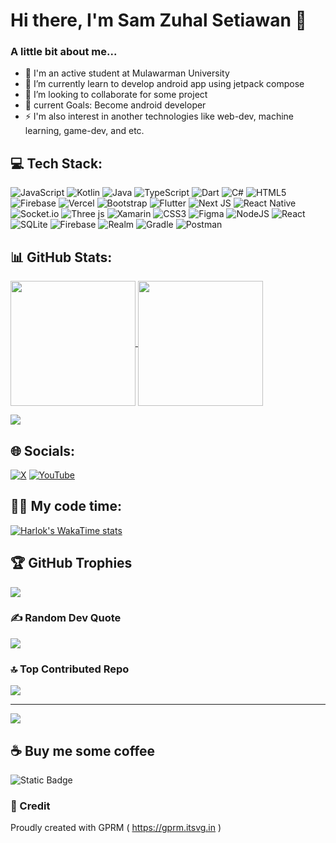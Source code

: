 # Hi there, I'm Sam Zuhal Setiawan 👋

### A little bit about me...

- 🔭 I'm an active student at Mulawarman University
- 🌱 I’m currently learn to develop android app using jetpack compose
- 👯 I’m looking to collaborate for some project
- 🥅 current Goals: Become android developer
- ⚡  I'm also interest in another technologies like web-dev, machine learning, game-dev, and etc.

## 💻 Tech Stack:
![JavaScript](https://img.shields.io/badge/javascript-%23323330.svg?style=for-the-badge&logo=javascript&logoColor=%23F7DF1E) ![Kotlin](https://img.shields.io/badge/kotlin-%237F52FF.svg?style=for-the-badge&logo=kotlin&logoColor=white) ![Java](https://img.shields.io/badge/java-%23ED8B00.svg?style=for-the-badge&logo=openjdk&logoColor=white) ![TypeScript](https://img.shields.io/badge/typescript-%23007ACC.svg?style=for-the-badge&logo=typescript&logoColor=white) ![Dart](https://img.shields.io/badge/dart-%230175C2.svg?style=for-the-badge&logo=dart&logoColor=white) ![C#](https://img.shields.io/badge/c%23-%23239120.svg?style=for-the-badge&logo=csharp&logoColor=white) ![HTML5](https://img.shields.io/badge/html5-%23E34F26.svg?style=for-the-badge&logo=html5&logoColor=white) ![Firebase](https://img.shields.io/badge/firebase-%23039BE5.svg?style=for-the-badge&logo=firebase) ![Vercel](https://img.shields.io/badge/vercel-%23000000.svg?style=for-the-badge&logo=vercel&logoColor=white) ![Bootstrap](https://img.shields.io/badge/bootstrap-%238511FA.svg?style=for-the-badge&logo=bootstrap&logoColor=white) ![Flutter](https://img.shields.io/badge/Flutter-%2302569B.svg?style=for-the-badge&logo=Flutter&logoColor=white) ![Next JS](https://img.shields.io/badge/Next-black?style=for-the-badge&logo=next.js&logoColor=white) ![React Native](https://img.shields.io/badge/react_native-%2320232a.svg?style=for-the-badge&logo=react&logoColor=%2361DAFB) ![Socket.io](https://img.shields.io/badge/Socket.io-black?style=for-the-badge&logo=socket.io&badgeColor=010101) ![Three js](https://img.shields.io/badge/threejs-black?style=for-the-badge&logo=three.js&logoColor=white) ![Xamarin](https://img.shields.io/badge/Xamarin-3199DC?style=for-the-badge&logo=xamarin&logoColor=white) ![CSS3](https://img.shields.io/badge/css3-%231572B6.svg?style=for-the-badge&logo=css3&logoColor=white) ![Figma](https://img.shields.io/badge/figma-%23F24E1E.svg?style=for-the-badge&logo=figma&logoColor=white) ![NodeJS](https://img.shields.io/badge/node.js-6DA55F?style=for-the-badge&logo=node.js&logoColor=white) ![React](https://img.shields.io/badge/react-%2320232a.svg?style=for-the-badge&logo=react&logoColor=%2361DAFB) ![SQLite](https://img.shields.io/badge/sqlite-%2307405e.svg?style=for-the-badge&logo=sqlite&logoColor=white) ![Firebase](https://img.shields.io/badge/firebase-a08021?style=for-the-badge&logo=firebase&logoColor=ffcd34) ![Realm](https://img.shields.io/badge/Realm-39477F?style=for-the-badge&logo=realm&logoColor=white) ![Gradle](https://img.shields.io/badge/Gradle-02303A.svg?style=for-the-badge&logo=Gradle&logoColor=white) ![Postman](https://img.shields.io/badge/Postman-FF6C37?style=for-the-badge&logo=postman&logoColor=white)

## 📊 GitHub Stats:
<a href="https://github.com/anuraghazra/github-readme-stats">
  <img height=200 align="center" src="https://github-readme-stats.vercel.app/api?username=samzuhalsetiawan&theme=algolia&show_icons=true&hide_border=true" />
</a>
<a href="https://github.com/anuraghazra/convoychat">
  <img height=200 align="center" src="https://github-readme-stats.vercel.app/api/top-langs?username=samzuhalsetiawan&theme=algolia&show_icons=true&size_weight=0.5&count_weight=0.5&exclude_repo=jejak-pembelajaran-ku&hide_border=true&layout=compact&langs_count=8&card_width=320" />
</a>

![](https://github-readme-streak-stats.herokuapp.com/?user=samzuhalsetiawan&theme=algolia&hide_border=true)<br/>


## 🌐 Socials:
[![X](https://img.shields.io/badge/X-black.svg?logo=X&logoColor=white)](https://x.com/@samzuhal) [![YouTube](https://img.shields.io/badge/YouTube-%23FF0000.svg?logo=YouTube&logoColor=white)](https://youtube.com/@@samzuhalsetiawan5218) 

## 🧑‍💻 My code time:
[![Harlok's WakaTime stats](https://github-readme-stats.vercel.app/api/wakatime?username=samzuhalsetiawan&&theme=algolia&hide_border=true)](https://github.com/anuraghazra/github-readme-stats)

## 🏆 GitHub Trophies
![](https://github-profile-trophy.vercel.app/?username=samzuhalsetiawan&theme=algolia&no-frame=true&no-bg=false&margin-w=4)

### ✍️ Random Dev Quote
![](https://quotes-github-readme.vercel.app/api?type=vetical&theme=tokyonight)

### 🔝 Top Contributed Repo
![](https://github-contributor-stats.vercel.app/api?username=samzuhalsetiawan&limit=5&theme=algolia&hide_border=true&combine_all_yearly_contributions=true)

---
[![](https://visitcount.itsvg.in/api?id=samzuhalsetiawan&icon=2&color=1)](https://visitcount.itsvg.in)

## ☕️ Buy me some coffee
![Static Badge](https://img.shields.io/badge/Trakteer-be1e2d?style=flat-square&logo=buymeacoffee&logoColor=ffffff&labelColor=be1e2d)


### 👏 Credit
Proudly created with GPRM ( https://gprm.itsvg.in )

<!-- 
[![Gist Card](https://github-readme-stats.vercel.app/api/gist?id=74a2b34d7065450e3e81f23e03ea0f59&show_owner=true&theme=algolia&hide_border=true)](https://gist.github.com/Yizack/bbfce31e0217a3689c8d961a356cb10d/) -->




